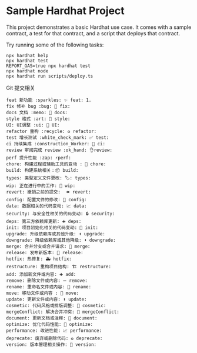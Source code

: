# Sample Hardhat Project

This project demonstrates a basic Hardhat use case. It comes with a sample contract, a test for that contract, and a script that deploys that contract.

Try running some of the following tasks:

```shell
npx hardhat help
npx hardhat test
REPORT_GAS=true npx hardhat test
npx hardhat node
npx hardhat run scripts/deploy.ts
```

Git 提交相关

```
feat 新功能 :sparkles: ✨ feat: 1.
fix 修补 bug :bug: 🐛 fix:
docs 文档 :memo: 📝 docs:
style 格式 :art: 🎨 style:
UI: UI调整 :ui: 🌷 UI:
refactor 重构 :recycle: ♻️ refactor:
test 增长测试 :white_check_mark: ✅ test:
ci 持续集成 :construction_Worker: 👷 ci:
review 审阅完成 review :ok_hand: 👌review:
perf 提升性能 :zap: ⚡️perf:
chore: 构建过程或辅助工具的变动 : 🔧 chore:
build: 构建系统相关：📦️ build:
types: 类型定义文件更改: 🏷️: types:
wip: 正在进行中的工作: 🚧 wip:
revert: 撤销之前的提交: ️ ⏪️ revert:
config: 配置文件的修改: 🔧 config:
data: 数据相关的代码变动: 📈 data:
security: 与安全性相关的代码变动: 🔒️ security:
deps: 第三方依赖库更新: ➕ deps:
init: 项目初始化相关的代码变动: 🎉 init:
upgrade: 升级依赖库或其他升级: ⬆️ upgrade:
downgrade: 降级依赖库或其他降级: ⬇️ downgrade:
merge: 合并分支或合并请求: 🔀 merge:
release: 发布新版本: 🔖 release:
hotfix: 热修复: 🚑️ hotfix:
restructure: 重构项目结构: 🏗️ restructure:
add: 添加新文件或内容: ➕ add:
remove: 删除文件或内容: ➖ remove:
rename: 重命名文件或内容: 🚚 rename:
move: 移动文件或内容 : 🚚 move:
update: 更新文件或内容: ⬆️ update:
cosmetic: 代码风格或排版调整: 🔧 cosmetic:
mergeConflict: 解决合并冲突: 🚨 mergeConflict:
document: 更新文档或注释: 📝 document:
optimize: 优化代码性能: 🚀 optimize:
performance: 改进性能: 📈 performance:
deprecate: 废弃或删除代码: ♻️ deprecate:
version: 版本管理相关操作: 🔖 version:
```
